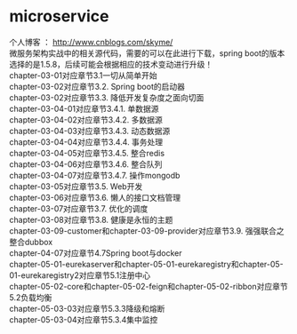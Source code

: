 # microservice
个人博客 ： http://www.cnblogs.com/skyme/ <br/>
微服务架构实战中的相关源代码，需要的可以在此进行下载，spring boot的版本选择的是1.5.8，后续可能会根据相应的技术变动进行升级！<br/>
chapter-03-01对应章节3.1一切从简单开始<br/>
chapter-03-02对应章节3.2.	Spring boot的启动器<br/>
chapter-03-02对应章节3.3.	降低开发复杂度之面向切面<br/>
chapter-03-04-01对应章节3.4.1.	单数据源<br/>
chapter-03-04-02对应章节3.4.2.	多数据源<br/>
chapter-03-04-03对应章节3.4.3.	动态数据源<br/>
chapter-03-04-04对应章节3.4.4.	事务处理<br/>
chapter-03-04-05对应章节3.4.5.	整合redis<br/>
chapter-03-04-06对应章节3.4.6.	整合队列<br/>
chapter-03-04-07对应章节3.4.7.	操作mongodb<br/>
chapter-03-05对应章节3.5.	Web开发<br/>
chapter-03-06对应章节3.6.	懒人的接口文档管理<br/>
chapter-03-07对应章节3.7.	优化的调度<br/>
chapter-03-08对应章节3.8.	健康是永恒的主题<br/>
chapter-03-09-customer和chapter-03-09-provider对应章节3.9.	强强联合之整合dubbox<br/>
chapter-04-07对应章节4.7Spring boot与docker<br/>
chapter-05-01-eurekaserver和chapter-05-01-eurekaregistry和chapter-05-01-eurekaregistry2对应章节5.1注册中心<br/>
chapter-05-02-core和chapter-05-02-feign和chapter-05-02-ribbon对应章节5.2负载均衡<br/>
chapter-05-03-03对应章节5.3.3降级和熔断<br/>
chapter-05-03-04对应章节5.3.4集中监控<br/>


